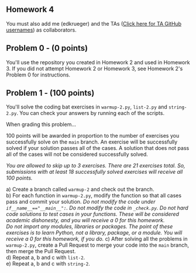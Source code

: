 ## Homework 4
You must also add me (edkrueger) and the TAs ([Click here for TA GitHub usernames](/ta-githubs.txt)) as collaborators.  

## Problem 0 - (0 points)
You'll use the repository you created in Homework 2 and used in Homework 3. If you did not attempt Homework 2 or Homework 3, see Homework 2's Problem 0 for instructions.

## Problem 1 - (100 points)
You'll solve the coding bat exercises in `warmup-2.py`, `list-2.py` and `string-2.py`. You can check your answers by running each of the scripts.  

When grading this problem...  

100 points will be awarded in proportion to the number of exercises you successfully solve on the `main` branch. An exercise will be successfully solved if your solution passes all of the cases. A solution that does not pass all of the cases will not be considered successfully solved.  

_You are allowed to skip up to 3 exercises. There are 21 exercises total. So, submissions with at least 18 successfully solved exercises will receive all 100 points._  

a) Create a branch called `warmup-2` and check out the branch.  
b) For each function in `warmup-2.py`, modify the function so that all cases pass and commit your solution. _Do not modify the code under `if__name__=="__main__":`. Do not modify the code in `_check.py`. Do not hard code solutions to test cases in your functions. These will be considered academic dishonesty, and you will receive a 0 for this homework._  
_Do not import any modules, libraries or packages. The point of these exercises is to learn Python, not a library, package, or a module. You will receive a 0 for this homework, if you do._
c) After solving all the problems in `warmup-2.py`, create a Pull Request to merge your code into the `main` branch, then merge the Pull Request.  
d) Repeat a, b and c with `list-2`.  
e) Repeat a, b and c with `string-2`.  
